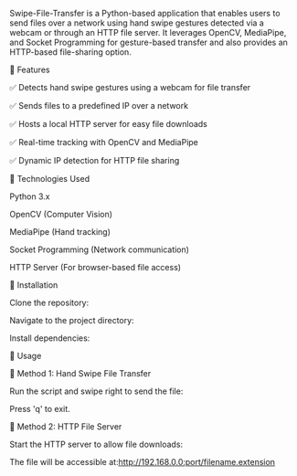 

Swipe-File-Transfer is a Python-based application that enables users to send files over a network using hand swipe gestures detected via a webcam or through an HTTP file server. It leverages OpenCV, MediaPipe, and Socket Programming for gesture-based transfer and also provides an HTTP-based file-sharing option.

🔹 Features


✅ Detects hand swipe gestures using a webcam for file transfer

✅ Sends files to a predefined IP over a network

✅ Hosts a local HTTP server for easy file downloads

✅ Real-time tracking with OpenCV and MediaPipe

✅ Dynamic IP detection for HTTP file sharing

🔹 Technologies Used

Python 3.x

OpenCV (Computer Vision)

MediaPipe (Hand tracking)

Socket Programming (Network communication)

HTTP Server (For browser-based file access)

🔹 Installation

Clone the repository:

Navigate to the project directory:

Install dependencies:

🔹 Usage

📌 Method 1: Hand Swipe File Transfer

Run the script and swipe right to send the file:

Press 'q' to exit.

📌 Method 2: HTTP File Server

Start the HTTP server to allow file downloads:

The file will be accessible at:http://192.168.0.0:port/filename.extension
